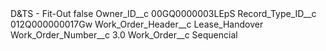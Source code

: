 <?xml version="1.0" encoding="UTF-8"?>
<CustomMetadata xmlns="http://soap.sforce.com/2006/04/metadata" xmlns:xsi="http://www.w3.org/2001/XMLSchema-instance" xmlns:xsd="http://www.w3.org/2001/XMLSchema">
    <label>D&amp;TS - Fit-Out</label>
    <protected>false</protected>
    <values>
        <field>Owner_ID__c</field>
        <value xsi:type="xsd:string">00GQ0000003LEpS</value>
    </values>
    <values>
        <field>Record_Type_ID__c</field>
        <value xsi:type="xsd:string">012Q000000017Gw</value>
    </values>
    <values>
        <field>Work_Order_Header__c</field>
        <value xsi:type="xsd:string">Lease_Handover</value>
    </values>
    <values>
        <field>Work_Order_Number__c</field>
        <value xsi:type="xsd:double">3.0</value>
    </values>
    <values>
        <field>Work_Order__c</field>
        <value xsi:type="xsd:string">Sequencial</value>
    </values>
</CustomMetadata>
